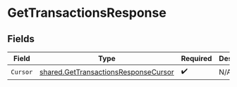 # GetTransactionsResponse


## Fields

| Field                                                                                        | Type                                                                                         | Required                                                                                     | Description                                                                                  |
| -------------------------------------------------------------------------------------------- | -------------------------------------------------------------------------------------------- | -------------------------------------------------------------------------------------------- | -------------------------------------------------------------------------------------------- |
| `Cursor`                                                                                     | [shared.GetTransactionsResponseCursor](../../models/shared/gettransactionsresponsecursor.md) | :heavy_check_mark:                                                                           | N/A                                                                                          |